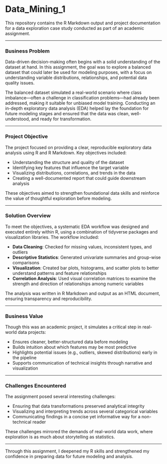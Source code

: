 # Data_Mining_1
This repository contains the R Markdown output and project documentation for a data exploration case study conducted as part of an academic assignment.

---

### Business Problem

Data-driven decision-making often begins with a solid understanding of the dataset at hand. In this assignment, the goal was to explore a balanced dataset that could later be used for modeling purposes, with a focus on understanding variable distributions, relationships, and potential data quality issues.

The balanced dataset simulated a real-world scenario where class imbalance—often a challenge in classification problems—had already been addressed, making it suitable for unbiased model training. Conducting an in-depth exploratory data analysis (EDA) helped lay the foundation for future modeling stages and ensured that the data was clean, well-understood, and ready for transformation.

---

### Project Objective

The project focused on providing a clear, reproducible exploratory data analysis using R and R Markdown. Key objectives included:

- Understanding the structure and quality of the dataset
- Identifying key features that influence the target variable
- Visualizing distributions, correlations, and trends in the data
- Creating a well-documented report that could guide downstream analysis

These objectives aimed to strengthen foundational data skills and reinforce the value of thoughtful exploration before modeling.

---

### Solution Overview

To meet the objectives, a systematic EDA workflow was designed and executed entirely within R, using a combination of tidyverse packages and visualization libraries. The workflow included:

- **Data Cleaning**: Checked for missing values, inconsistent types, and outliers
- **Descriptive Statistics**: Generated univariate summaries and group-wise comparisons
- **Visualization**: Created bar plots, histograms, and scatter plots to better understand patterns and feature relationships
- **Correlation Analysis**: Used visual correlation matrices to examine the strength and direction of relationships among numeric variables

The analysis was written in R Markdown and output as an HTML document, ensuring transparency and reproducibility.

---

### Business Value

Though this was an academic project, it simulates a critical step in real-world data projects:

- Ensures cleaner, better-structured data before modeling
- Builds intuition about which features may be most predictive
- Highlights potential issues (e.g., outliers, skewed distributions) early in the pipeline
- Supports communication of technical insights through narrative and visualization

---

### Challenges Encountered

The assignment posed several interesting challenges:

- Ensuring that data transformations preserved analytical integrity
- Visualizing and interpreting trends across several categorical variables
- Communicating findings in a concise yet informative way for a non-technical reader

These challenges mirrored the demands of real-world data work, where exploration is as much about storytelling as statistics.

---

Through this assignment, I deepened my R skills and strengthened my confidence in preparing data for future modeling and analysis.

